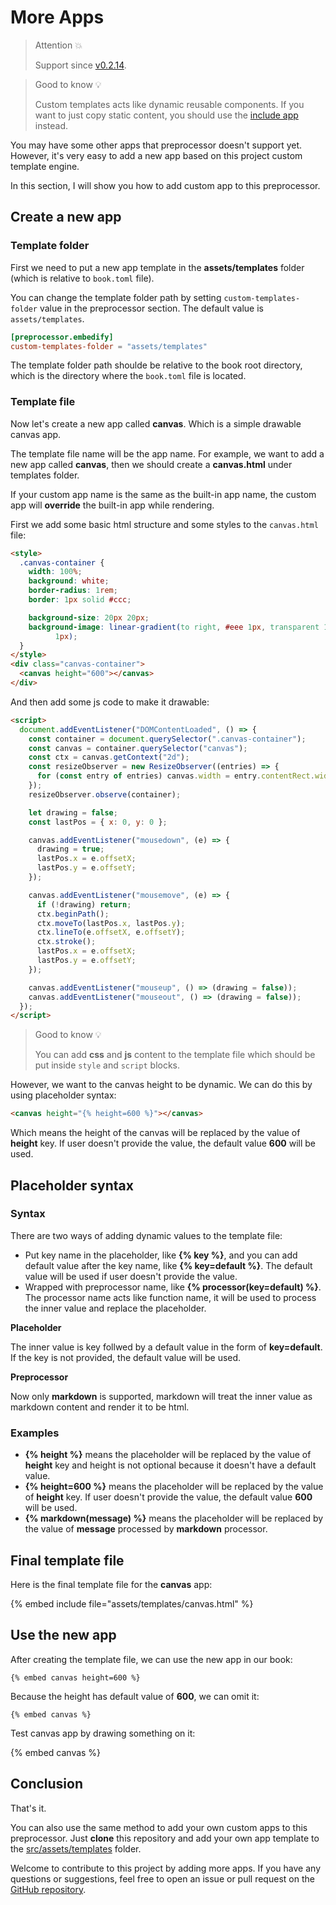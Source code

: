# More Apps

> Attention 💥
>
> Support since [v0.2.14](https://github.com/MR-Addict/mdbook-embedify/releases/tag/0.2.14).

> Good to know 💡
>
> Custom templates acts like dynamic reusable components. If you want to just copy static content, you should use the [include app](local/include.md) instead.

You may have some other apps that preprocessor doesn't support yet. However, it's very easy to add a new app based on this project custom template engine.

In this section, I will show you how to add custom app to this preprocessor.

## Create a new app

### Template folder

First we need to put a new app template in the **assets/templates** folder (which is relative to `book.toml` file).

You can change the template folder path by setting `custom-templates-folder` value in the preprocessor section. The default value is `assets/templates`.

```toml
[preprocessor.embedify]
custom-templates-folder = "assets/templates"
```

The template folder path shoulde be relative to the book root directory, which is the directory where the `book.toml` file is located.

### Template file

Now let's create a new app called **canvas**. Which is a simple drawable canvas app.

The template file name will be the app name. For example, we want to add a new app called **canvas**, then we should create a **canvas.html** under templates folder.

If your custom app name is the same as the built-in app name, the custom app will **override** the built-in app while rendering.

First we add some basic html structure and some styles to the `canvas.html` file:

```html
<style>
  .canvas-container {
    width: 100%;
    background: white;
    border-radius: 1rem;
    border: 1px solid #ccc;

    background-size: 20px 20px;
    background-image: linear-gradient(to right, #eee 1px, transparent 1px), linear-gradient(to bottom, #eee 1px, transparent
          1px);
  }
</style>
<div class="canvas-container">
  <canvas height="600"></canvas>
</div>
```

And then add some js code to make it drawable:

```html
<script>
  document.addEventListener("DOMContentLoaded", () => {
    const container = document.querySelector(".canvas-container");
    const canvas = container.querySelector("canvas");
    const ctx = canvas.getContext("2d");
    const resizeObserver = new ResizeObserver((entries) => {
      for (const entry of entries) canvas.width = entry.contentRect.width;
    });
    resizeObserver.observe(container);

    let drawing = false;
    const lastPos = { x: 0, y: 0 };

    canvas.addEventListener("mousedown", (e) => {
      drawing = true;
      lastPos.x = e.offsetX;
      lastPos.y = e.offsetY;
    });

    canvas.addEventListener("mousemove", (e) => {
      if (!drawing) return;
      ctx.beginPath();
      ctx.moveTo(lastPos.x, lastPos.y);
      ctx.lineTo(e.offsetX, e.offsetY);
      ctx.stroke();
      lastPos.x = e.offsetX;
      lastPos.y = e.offsetY;
    });

    canvas.addEventListener("mouseup", () => (drawing = false));
    canvas.addEventListener("mouseout", () => (drawing = false));
  });
</script>
```

> Good to know 💡
>
> You can add **css** and **js** content to the template file which should be put inside `style` and `script` blocks.

However, we want to the canvas height to be dynamic. We can do this by using placeholder syntax:

```html
<canvas height="{% height=600 %}"></canvas>
```

Which means the height of the canvas will be replaced by the value of **height** key. If user doesn't provide the value, the default value **600** will be used.

## Placeholder syntax

### Syntax

There are two ways of adding dynamic values to the template file:

- Put key name in the placeholder, like **{% key %}**, and you can add default value after the key name, like **{% key=default %}**. The default value will be used if user doesn't provide the value.
- Wrapped with preprocessor name, like **{% processor(key=default) %}**. The processor name acts like function name, it will be used to process the inner value and replace the placeholder.

**Placeholder**

The inner value is key follwed by a default value in the form of **key=default**. If the key is not provided, the default value will be used.

**Preprocessor**

Now only **markdown** is supported, markdown will treat the inner value as markdown content and render it to be html.

### Examples

- **{% height %}** means the placeholder will be replaced by the value of **height** key and height is not optional because it doesn't have a default value.
- **{% height=600 %}** means the placeholder will be replaced by the value of **height** key. If user doesn't provide the value, the default value **600** will be used.
- **{% markdown(message) %}** means the placeholder will be replaced by the value of **message** processed by **markdown** processor.

## Final template file

Here is the final template file for the **canvas** app:

{% embed include file="assets/templates/canvas.html" %}

## Use the new app

After creating the template file, we can use the new app in our book:

<!-- embed ignore begin -->

```text
{% embed canvas height=600 %}
```

Because the height has default value of **600**, we can omit it:

```text
{% embed canvas %}
```

<!-- embed ignore end -->

Test canvas app by drawing something on it:

{% embed canvas %}

## Conclusion

That's it.

You can also use the same method to add your own custom apps to this preprocessor. Just **clone** this repository and add your own app template to the [src/assets/templates](https://github.com/MR-Addict/mdbook-embedify/tree/main/src/assets/templates) folder.

Welcome to contribute to this project by adding more apps. If you have any questions or suggestions, feel free to open an issue or pull request on the [GitHub repository](https://github.com/mr-addict/mdbook-embedify).

